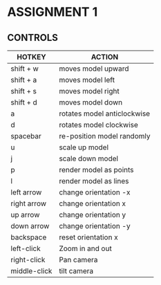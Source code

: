 # ASSIGNMENT 1 

## CONTROLS

| HOTKEY       | ACTION |
| --------     | -------- |
| shift + w    | moves model upward |
| shift + a    | moves model left  |
| shift + s    | moves model right   |
| shift + d    | moves model down   |
|     a        | rotates model anticlockwise |
|     d        | rotates model clockwise  |
| spacebar     | re-position model randomly |
|     u        | scale up model   |
|     j        | scale down model   |
|     p        | render model as points  |
|     l        | render model as lines   |
| left arrow   | change orientation -x  |
| right arrow  | change orientation x  |
| up arrow     | change orientation y  |
| down arrow   | change orientation -y  |
| backspace    | reset orientation x   |
| left-click   | Zoom in and out  |
| right-click  | Pan camera  |
| middle-click | tilt camera  |
